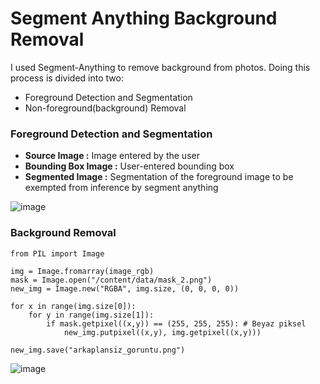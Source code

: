 # Segment Anything Background Removal

I used Segment-Anything to remove background from photos. Doing this process is divided into two: 
* Foreground Detection and Segmentation
* Non-foreground(background) Removal

### Foreground Detection and Segmentation
* **Source Image :** Image entered by the user
* **Bounding Box Image :** User-entered bounding box
* **Segmented Image :** Segmentation of the foreground image to be exempted from inference by segment anything

![image](https://user-images.githubusercontent.com/48186387/232865147-2fc7e7ed-aca5-497e-9a36-28dfaf057cc1.png)

### Background Removal

```
from PIL import Image

img = Image.fromarray(image_rgb)
mask = Image.open("/content/data/mask_2.png")
new_img = Image.new("RGBA", img.size, (0, 0, 0, 0))

for x in range(img.size[0]):
    for y in range(img.size[1]):
        if mask.getpixel((x,y)) == (255, 255, 255): # Beyaz piksel
            new_img.putpixel((x,y), img.getpixel((x,y)))
            
new_img.save("arkaplansiz_goruntu.png")
```

![image](https://user-images.githubusercontent.com/48186387/232865004-106676fb-a251-4a19-9ed2-dbb2f29810ff.png)
